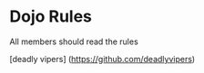 Dojo Rules
==========

All members should read the rules

[deadly vipers] (https://github.com/deadlyvipers)
